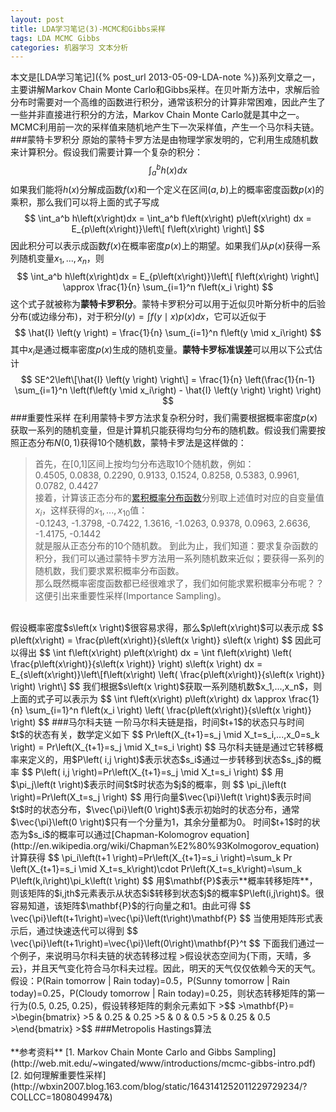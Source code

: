 ```yaml
---
layout: post
title: LDA学习笔记(3)-MCMC和Gibbs采样
tags: LDA MCMC Gibbs
categories: 机器学习 文本分析
---
```

本文是[LDA学习笔记]({% post_url 2013-05-09-LDA-note %})系列文章之一，主要讲解Markov Chain Monte Carlo和Gibbs采样。在贝叶斯方法中，求解后验分布时需要对一个高维的函数进行积分，通常该积分的计算非常困难，因此产生了一些并非直接进行积分的方法，Markov Chain Monte Carlo就是其中之一。MCMC利用前一次的采样值来随机地产生下一次采样值，产生一个马尔科夫链。
###蒙特卡罗积分
原始的蒙特卡罗方法是由物理学家发明的，它利用生成随机数来计算积分。假设我们需要计算一个复杂的积分：
$$
\int_a^b h\left(x\right) dx
$$
如果我们能将$h\left(x\right)$分解成函数$f\left(x\right)$和一个定义在区间$\left(a,b\right)$上的概率密度函数$p\left(x\right)$的乘积，那么我们可以将上面的式子写成
$$
\int_a^b h\left(x\right)dx = \int_a^b f\left(x\right) p\left(x\right) dx = E_{p\left(x\right)}\left\[ f\left(x\right) \right\]
$$
因此积分可以表示成函数$f\left(x\right)$在概率密度$p\left(x\right)$上的期望。如果我们从$p\left(x\right)$获得一系列随机变量$x_1,...,x_n$，则
$$
\int_a^b h\left(x\right)dx = E_{p\left(x\right)}\left\[ f\left(x\right) \right\] \approx \frac{1}{n} \sum_{i=1}^n f\left(x_i \right)
$$
这个式子就被称为**蒙特卡罗积分**。蒙特卡罗积分可以用于近似贝叶斯分析中的后验分布(或边缘分布)，对于积分$I\left(y \right) = \int f\left(y \mid x \right) p\left(x\right) dx$，它可以近似于
$$
\hat{I} \left(y \right) = \frac{1}{n} \sum_{i=1}^n f\left(y \mid x_i\right)
$$
其中$x_i$是通过概率密度$p\left(x\right)$生成的随机变量。**蒙特卡罗标准误差**可以用以下公式估计
$$
SE^2\left\[\hat{I} \left(y \right) \right\] = \frac{1}{n} \left(\frac{1}{n-1} \sum_{i=1}^n \left(f\left(y \mid x_i\right) - \hat{I} \left(y \right) \right) \right)
$$
###重要性采样
在利用蒙特卡罗方法求复杂积分时，我们需要根据概率密度$p\left(x\right)$获取一系列的随机变量，但是计算机只能获得均匀分布的随机数。假设我们需要按照正态分布$N\left(0,1\right)$获得10个随机数，蒙特卡罗法是这样做的：  
>首先，在\[0,1\]区间上按均匀分布选取10个随机数，例如：  
>0.4505, 0.0838, 0.2290, 0.9133, 0.1524, 0.8258, 0.5383, 0.9961, 0.0782, 0.4427  
>接着，计算该正态分布的[累积概率分布函数](http://en.wikipedia.org/wiki/Cumulative_distribution_function)分别取上述值时对应的自变量值$x_i$，这样获得的$x_1,...,x_{10}$值：  
>-0.1243, -1.3798, -0.7422, 1.3616, -1.0263, 0.9378, 0.0963, 2.6636, -1.4175, -0.1442  
>就是服从正态分布的10个随机数。
到此为止，我们知道：要求复杂函数的积分，我们可以通过蒙特卡罗方法用一系列随机数来近似；要获得一系列的随机数，我们要求累积概率分布函数。  
那么既然概率密度函数都已经很难求了，我们如何能求累积概率分布呢？？这便引出来重要性采样(Importance Sampling)。  
<br>
假设概率密度$s\left(x \right)$很容易求得，那么$p\left(x\right)$可以表示成
$$
p\left(x\right) = \frac{p\left(x\right)}{s\left(x \right)} s\left(x \right)
$$
因此可以得出
$$
\int f\left(x\right) p\left(x\right) dx = \int f\left(x\right) \left( \frac{p\left(x\right)}{s\left(x \right)} \right) s\left(x \right) dx = E_{s\left(x\right)}\left\[f\left(x\right) \left( \frac{p\left(x\right)}{s\left(x \right)} \right) \right\]
$$
我们根据$s\left(x \right)$获取一系列随机数$x_1,...,x_n$，则上面的式子可以表示为
$$
\int f\left(x\right) p\left(x\right) dx \approx \frac{1}{n} \sum_{i=1}^n f\left(x_i \right) \left( \frac{p\left(x\right)}{s\left(x \right)} \right)
$$
###马尔科夫链
一阶马尔科夫链是指，时间$t+1$的状态只与时间$t$的状态有关，数学定义如下
$$
Pr\left(X_{t+1}=s_j \mid X_t=s_i,...,x_0=s_k \right) = Pr\left(X_{t+1}=s_j \mid X_t=s_i \right)
$$
马尔科夫链是通过它转移概率来定义的，用$P\left( i,j \right)$表示状态$s_i$通过一步转移到状态$s_j$的概率
$$
P\left( i,j \right)=Pr\left(X_{t+1}=s_j \mid X_t=s_i \right)
$$
用$\pi_j\left(t \right)$表示时间$t$时状态为$j$的概率，则
$$
\pi_j\left(t \right)=Pr\left(X_t=s_j \right)
$$
用行向量$\vec{\pi}\left(t \right)$表示时间$t$时的状态分布，$\vec{\pi}\left(0 \right)$表示初始时的状态分布，通常$\vec{\pi}\left(0 \right)$只有一个分量为1，其余分量都为0。
时间$t+1$时的状态为$s_i$的概率可以通过[Chapman-Kolomogrov equation](http://en.wikipedia.org/wiki/Chapman%E2%80%93Kolmogorov_equation)计算获得
$$
\pi_i\left(t+1 \right)=Pr\left(X_{t+1}=s_i \right)=\sum_k Pr \left(X_{t+1}=s_i \mid X_t=s_k\right)\cdot Pr\left(X_t=s_k\right)=\sum_k P\left(k,i\right)\pi_k\left(t \right)
$$
用$\mathbf{P}$表示**概率转移矩阵**，则该矩阵的$i,jth$元素表示从状态$i$转移到状态$j$的概率$P\left(i,j\right)$。很容易知道，该矩阵$\mathbf{P}$的行向量之和1。由此可得
$$
\vec{\pi}\left(t+1\right)=\vec{\pi}\left(t\right)\mathbf{P}
$$
当使用矩阵形式表示后，通过快速迭代可以得到
$$
\vec{\pi}\left(t+1\right)=\vec{\pi}\left(0\right)\mathbf{P}^t
$$
下面我们通过一个例子，来说明马尔科夫链的状态转移过程  
>假设状态空间为{下雨，天晴，多云}，并且天气变化符合马尔科夫过程。因此，明天的天气仅仅依赖今天的天气。假设：P(Rain tomorrow | Rain today)=0.5，P(Sunny tomorrow | Rain today)=0.25，P(Cloudy tomorrow | Rain today)=0.25，则状态转移矩阵的第一行为(0.5, 0.25, 0.25)，假设转移矩阵的剩余元素如下
>$$
>\mathbf{P}=
>\begin{bmatrix}
>5 & 0.25 & 0.25  
>5 & 0 & 0.5  
>5 & 0.25 & 0.5  
>\end{bmatrix}
>$$
###Metropolis Hastings算法


<br>
<br>
**参考资料**  
[1. Markov Chain Monte Carlo and Gibbs Sampling](http://web.mit.edu/~wingated/www/introductions/mcmc-gibbs-intro.pdf)  
[2. 如何理解重要性采样](http://wbxin2007.blog.163.com/blog/static/1643141252011229729234/?COLLCC=1808049947&)
